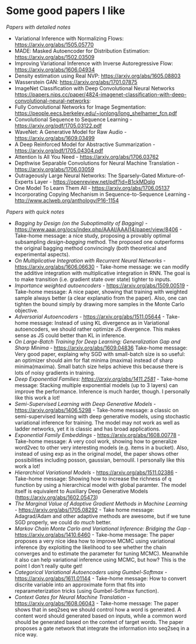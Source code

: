# Some good papers I like

*Papers with detailed notes*

- Variational Inference with Normalizing Flows: https://arxiv.org/abs/1505.05770
- MADE: Masked Autoencoder for Distribution Estimation: https://arxiv.org/abs/1502.03509
- Improving Variational Inference with Inverse Autoregressive Flow: https://arxiv.org/abs/1606.04934
- Density estimation using Real NVP: https://arxiv.org/abs/1605.08803
- Wasserstein GAN: https://arxiv.org/abs/1701.07875 
- ImageNet Classification with Deep Convolutional Neural Networks https://papers.nips.cc/paper/4824-imagenet-classification-with-deep-convolutional-neural-networks:
- Fully Convolutional Networks for Image Segmentation: https://people.eecs.berkeley.edu/~jonlong/long_shelhamer_fcn.pdf
- Convolutional Sequence to Sequence Learning - https://arxiv.org/pdf/1705.03122.pdf
- WaveNet: A Generative Model for Raw Audio - https://arxiv.org/abs/1609.03499
- A Deep Reinforced Model for Abstractive Summarization - https://arxiv.org/pdf/1705.04304.pdf
- Attention Is All You Need - https://arxiv.org/abs/1706.03762
- Depthwise Separable Convolutions for Neural Machine Translation - https://arxiv.org/abs/1706.03059
- Outrageously Large Neural Networks: The Sparsely-Gated Mixture-of-Experts Layer - https://openreview.net/pdf?id=B1ckMDqlg
- One Model To Learn Them All - https://arxiv.org/abs/1706.05137
- Incorporating Copying Mechanism in Sequence-to-Sequence Learning - http://www.aclweb.org/anthology/P16-1154


*Papers with quick notes* 
- *Bagging by Design (on the Suboptimality of Bagging)* - https://www.aaai.org/ocs/index.php/AAAI/AAAI14/paper/view/8406 - Take-home message: a nice study, proposing a provably optimal subsampling *design-bagging* method. The proposed one outperforms the original bagging method convincingly (both theoretical and experimental aspects).
- *On Multiplicative Integration with Recurrent Neural Networks* - https://arxiv.org/abs/1606.06630 - Take-home message: we can modify the additive integration with multiplicative integration in RNN. The goal is to make transition (i.e. gradient state over state) tighter to inputs.
- *Importance weighted autoencoders* - https://arxiv.org/abs/1509.00519 - Take-home message: A nice paper, showing that training with weighted sample always better (a clear explanatio from the paper). Also, one can tighten the bound simply by drawing more samples in the Monte Carlo objective.
- *Adversarial Autoencoders* - https://arxiv.org/abs/1511.05644 - Take-home message: Instead of using KL divergence as in Variational autoencoders, we should rather optimize JS divergence. This makes sense as JS could better than KL in inference.
- *On Large-Batch Training for Deep Learning: Generalization Gap and Sharp Minima* - https://arxiv.org/abs/1609.04836 Take-home message: Very good paper, explaing why SGD with small-batch size is so useful: an optimizer should aim for flat minima (maxima) instead of sharp minima(maxima). Small batch size helps achieve this because there is lots of noisy gradients in training.
- *Deep Exponential Families: https://arxiv.org/abs/1411.2581* - Take-home message: Stacking multiple exponential models (up to 3 layers) can improve the performance. Inference is much harder, though. I personally like this work a lot!
- *Semi-Supervised Learning with Deep Generative Models* - https://arxiv.org/abs/1406.5298 - Take-home message: a classic on semi-supervised learning with deep generative models, using stochastic variational inference for training. The model may not work as well as ladder networks, yet it is classic and has broad applications.
- *Exponential Family Embeddings* - https://arxiv.org/abs/1608.00778 - Take-home message: A very cool work, showing how to
generalize word2vec to other very interesting models (e.g. items in a bucket). Also, instead of using exp as in the original model, the paper shows other possibilities including posson, gaussian, bernoulil. I personally like this work a lot!
- *Hierarchical Variational Models* - https://arxiv.org/abs/1511.02386 - Take-home message: Showing how to increase the richness of q function by using a hierarchical model with global paramter. The model itself is equivalent to Auxiliary Deep Generative Models (https://arxiv.org/abs/1602.05473)
- *The Marginal Value of Adaptive Gradient Methods in Machine Learning* - https://arxiv.org/abs/1705.08292 - Take home message: Adagrad/Adam and other adaptive methods are awesome, but if we tune SGD properly, we could do *much* better.
- *Markov Chain Monte Carlo and Variational Inference: Bridging the Gap* - https://arxiv.org/abs/1410.6460 - Take-home message: The paper proposes a very nice idea how to improve MCMC using variational inference (by exploiting the likelihood to see whether the chain converges and to estimate the parameter for tuning MCMC). Meanwhile it also can help variational inference using MCMC, but how? This is the point I don't really quite get!
- *Categorical Variational Autoencoders using Gumbel-Softmax* - https://arxiv.org/abs/1611.01144 - Take-home message: How to convert discrite variable into an approximate form that fits into reparameterization tricks (using Gumbel-Softmax function).
- *Context Gates for Neural Machine Translation* - https://arxiv.org/abs/1608.06043 - Take-home message: The paper shows that in seq2seq we should control how a word is generated. A content word should generated based on inputs, while a 
common word should be generated based on the context of target words. The paper proposes a gate network that integrate the information into seq2seq in a nice way.

